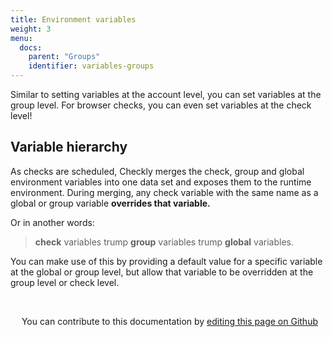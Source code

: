 ```yaml
---
title: Environment variables
weight: 3
menu:
  docs:
    parent: "Groups"
    identifier: variables-groups    
---
```


Similar to setting variables at the account level, you can set variables at the group level. For browser checks, you can 
even set variables at the check level! 

## Variable hierarchy

As checks are scheduled, Checkly merges the check, group and global environment variables into one data set and exposes them
to the runtime environment. During merging, any check variable with the same name as a global or group variable **overrides that variable.**  

Or in another words:

> **check** variables trump **group** variables trump **global** variables.  

You can make use of this by providing a default value for a specific variable at the global or group level, but allow 
that variable to be overridden at the group level or check level.

##
||
| ------------- |
<div class="contribute-doc">
<p><img src="/docs/images/icons/edit.png" width="14px" height="14px">
You can contribute to this documentation by 
<a href="https://github.com/checkly/checklyhq.com/tree/main/site/content/docs" target="_blank"> editing this page on Github </a></p>
</div>
